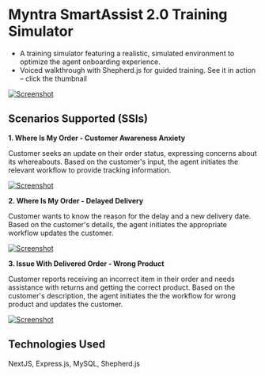 # Myntra SmartAssist 2.0 Training Simulator

- A training simulator featuring a realistic, simulated environment to optimize the agent onboarding experience.
- Voiced walkthrough with Shepherd.js for guided training. See it in action – click the thumbnail

[![Screenshot](https://i9.ytimg.com/vi_webp/QCYIkCgSh8Y/mq2.webp?sqp=CKTn4bAG-oaymwEmCMACELQB8quKqQMa8AEB-AH-CYAC0AWKAgwIABABGGEgYShhMA8=&rs=AOn4CLA5uxfuKmOYjYJUCkOH0Xi-70Blew)](https://www.youtube.com/watch?v=QCYIkCgSh8Y&list=PLb5SN1b1JnuN_BKyEeuBwIUHbxZbZYUMa)

## Scenarios Supported (SSIs)

**1. Where Is My Order - Customer Awareness Anxiety**

Customer seeks an update on their order status, expressing concerns about its whereabouts. Based on the customer's input, the agent initiates the relevant workflow to provide tracking information.

[![Screenshot]()]()

**2. Where Is My Order - Delayed Delivery**

Customer wants to know the reason for the delay and a new delivery date. Based on the customer's details, the agent initiates the appropriate workflow updates the customer.

[![Screenshot](https://i9.ytimg.com/vi_webp/oi0iTFH4kbk/mq2.webp?sqp=CLD84bAG&rs=AOn4CLCBJ0ARRHlsmzOgcmY3OgSEIZmXEg)](https://www.youtube.com/watch?v=oi0iTFH4kbk&list=PLb5SN1b1JnuN_BKyEeuBwIUHbxZbZYUMa&index=3)

**3. Issue With Delivered Order - Wrong Product**

Customer reports receiving an incorrect item in their order and needs assistance with returns and getting the correct product. Based on the customer's description, the agent initiates the the workflow for wrong product and updates the customer.

[![Screenshot](https://i9.ytimg.com/vi_webp/p3d4hnB1mqQ/mq3.webp?sqp=CLD84bAG&rs=AOn4CLCy7TSZaF6fN2oVq_uzSljJwyCr9g)](https://www.youtube.com/watch?v=p3d4hnB1mqQ&list=PLb5SN1b1JnuN_BKyEeuBwIUHbxZbZYUMa&index=4)

## Technologies Used

NextJS, Express.js, MySQL, Shepherd.js
